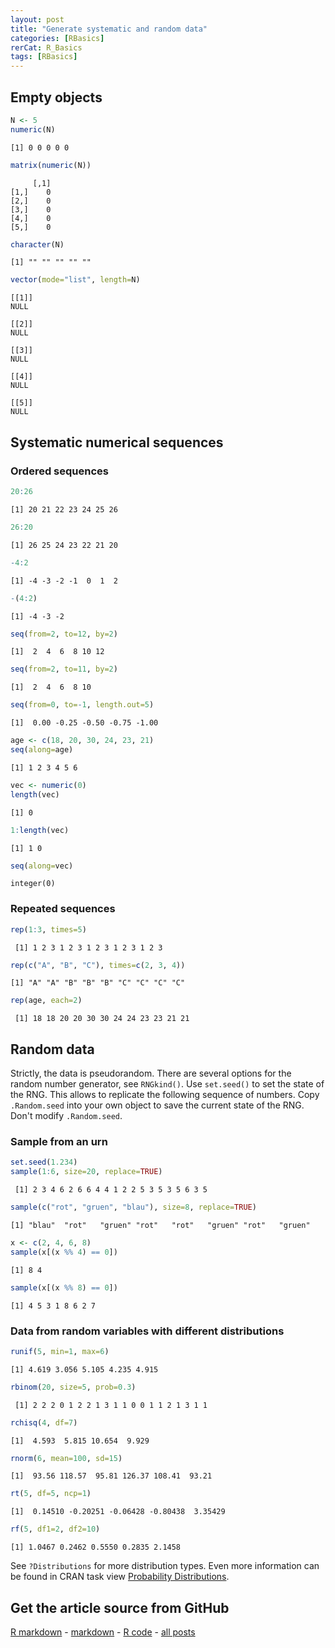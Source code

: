 ```yaml
---
layout: post
title: "Generate systematic and random data"
categories: [RBasics]
rerCat: R_Basics
tags: [RBasics]
---
```





Empty objects
-------------------------


```r
N <- 5
numeric(N)
```

```
[1] 0 0 0 0 0
```

```r
matrix(numeric(N))
```

```
     [,1]
[1,]    0
[2,]    0
[3,]    0
[4,]    0
[5,]    0
```

```r
character(N)
```

```
[1] "" "" "" "" ""
```

```r
vector(mode="list", length=N)
```

```
[[1]]
NULL

[[2]]
NULL

[[3]]
NULL

[[4]]
NULL

[[5]]
NULL
```


Systematic numerical sequences
-------------------------

### Ordered sequences


```r
20:26
```

```
[1] 20 21 22 23 24 25 26
```

```r
26:20
```

```
[1] 26 25 24 23 22 21 20
```

```r
-4:2
```

```
[1] -4 -3 -2 -1  0  1  2
```

```r
-(4:2)
```

```
[1] -4 -3 -2
```

```r
seq(from=2, to=12, by=2)
```

```
[1]  2  4  6  8 10 12
```

```r
seq(from=2, to=11, by=2)
```

```
[1]  2  4  6  8 10
```

```r
seq(from=0, to=-1, length.out=5)
```

```
[1]  0.00 -0.25 -0.50 -0.75 -1.00
```



```r
age <- c(18, 20, 30, 24, 23, 21)
seq(along=age)
```

```
[1] 1 2 3 4 5 6
```

```r
vec <- numeric(0)
length(vec)
```

```
[1] 0
```

```r
1:length(vec)
```

```
[1] 1 0
```

```r
seq(along=vec)
```

```
integer(0)
```


### Repeated sequences


```r
rep(1:3, times=5)
```

```
 [1] 1 2 3 1 2 3 1 2 3 1 2 3 1 2 3
```

```r
rep(c("A", "B", "C"), times=c(2, 3, 4))
```

```
[1] "A" "A" "B" "B" "B" "C" "C" "C" "C"
```

```r
rep(age, each=2)
```

```
 [1] 18 18 20 20 30 30 24 24 23 23 21 21
```


Random data
-------------------------

Strictly, the data is pseudorandom. There are several options for the random number generator, see `RNGkind()`. Use `set.seed()` to set the state of the RNG. This allows to replicate the following sequence of numbers. Copy `.Random.seed` into your own object to save the current state of the RNG. Don't modify `.Random.seed`.

### Sample from an urn


```r
set.seed(1.234)
sample(1:6, size=20, replace=TRUE)
```

```
 [1] 2 3 4 6 2 6 6 4 4 1 2 2 5 3 5 3 5 6 3 5
```

```r
sample(c("rot", "gruen", "blau"), size=8, replace=TRUE)
```

```
[1] "blau"  "rot"   "gruen" "rot"   "rot"   "gruen" "rot"   "gruen"
```

```r
x <- c(2, 4, 6, 8)
sample(x[(x %% 4) == 0])
```

```
[1] 8 4
```

```r
sample(x[(x %% 8) == 0])
```

```
[1] 4 5 3 1 8 6 2 7
```


### Data from random variables with different distributions


```r
runif(5, min=1, max=6)
```

```
[1] 4.619 3.056 5.105 4.235 4.915
```

```r
rbinom(20, size=5, prob=0.3)
```

```
 [1] 2 2 2 0 1 2 2 1 3 1 1 0 0 1 1 2 1 3 1 1
```

```r
rchisq(4, df=7)
```

```
[1]  4.593  5.815 10.654  9.929
```

```r
rnorm(6, mean=100, sd=15)
```

```
[1]  93.56 118.57  95.81 126.37 108.41  93.21
```

```r
rt(5, df=5, ncp=1)
```

```
[1]  0.14510 -0.20251 -0.06428 -0.80438  3.35429
```

```r
rf(5, df1=2, df2=10)
```

```
[1] 1.0467 0.2462 0.5550 0.2835 2.1458
```


See `?Distributions` for more distribution types. Even more information can be found in CRAN task view [Probability Distributions](http://cran.r-project.org/web/views/Distributions.html).

Get the article source from GitHub
----------------------------------------------

[R markdown](https://github.com/dwoll/RExRepos/raw/master/Rmd/generateData.Rmd) - [markdown](https://github.com/dwoll/RExRepos/raw/master/md/generateData.md) - [R code](https://github.com/dwoll/RExRepos/raw/master/R/generateData.R) - [all posts](https://github.com/dwoll/RExRepos/)
